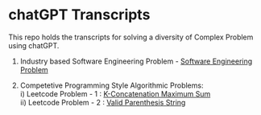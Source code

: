 # chatGPT Transcripts

This repo holds the transcripts for solving a diversity of Complex Problem using chatGPT.

1. Industry based Software Engineering Problem - [Software Engineering Problem](https://github.com/Saksham4796/se_problem_statement)

2. Competetive Programming Style Algorithmic Problems:  
   i) Leetcode Problem - 1 : [K-Concatenation Maximum Sum](https://leetcode.com/problems/k-concatenation-maximum-sum/)  
   ii) Leetcode Problem - 2 : [Valid Parenthesis String](https://leetcode.com/problems/valid-parenthesis-string/)
